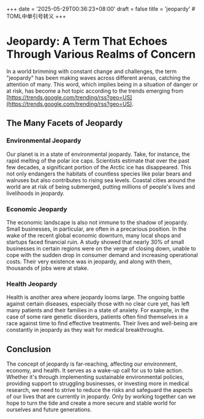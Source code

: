 +++
date = '2025-05-29T00:36:23+08:00'
draft = false
title = 'jeopardy' # TOML中单引号转义
+++

# Jeopardy: A Term That Echoes Through Various Realms of Concern

In a world brimming with constant change and challenges, the term "jeopardy" has been making waves across different arenas, catching the attention of many. This word, which implies being in a situation of danger or at risk, has become a hot topic according to the trends emerging from [https://trends.google.com/trending/rss?geo=US](https://trends.google.com/trending/rss?geo=US).

## The Many Facets of Jeopardy

### Environmental Jeopardy
Our planet is in a state of environmental jeopardy. Take, for instance, the rapid melting of the polar ice caps. Scientists estimate that over the past few decades, a significant portion of the Arctic ice has disappeared. This not only endangers the habitats of countless species like polar bears and walruses but also contributes to rising sea levels. Coastal cities around the world are at risk of being submerged, putting millions of people's lives and livelihoods in jeopardy.

### Economic Jeopardy
The economic landscape is also not immune to the shadow of jeopardy. Small businesses, in particular, are often in a precarious position. In the wake of the recent global economic downturn, many local shops and startups faced financial ruin. A study showed that nearly 30% of small businesses in certain regions were on the verge of closing down, unable to cope with the sudden drop in consumer demand and increasing operational costs. Their very existence was in jeopardy, and along with them, thousands of jobs were at stake.

### Health Jeopardy
Health is another area where jeopardy looms large. The ongoing battle against certain diseases, especially those with no clear cure yet, has left many patients and their families in a state of anxiety. For example, in the case of some rare genetic disorders, patients often find themselves in a race against time to find effective treatments. Their lives and well-being are constantly in jeopardy as they wait for medical breakthroughs.

## Conclusion

The concept of jeopardy is far-reaching, affecting our environment, economy, and health. It serves as a wake-up call for us to take action. Whether it's through implementing sustainable environmental policies, providing support to struggling businesses, or investing more in medical research, we need to strive to reduce the risks and safeguard the aspects of our lives that are currently in jeopardy. Only by working together can we hope to turn the tide and create a more secure and stable world for ourselves and future generations.
